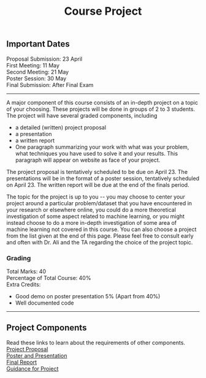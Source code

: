 ﻿---  
layout: page  
title: Course Project  
permalink: /project/  
---  
## Important Dates

Proposal Submission: 23 April<br>
First Meeting:  11 May<br>
Second Meeting: 21 May<br>
Poster Session: 30 May<br>
Final Submission: After Final Exam <br>

___

A major component of this course consists of an in-depth project on a topic of your choosing. These projects will be done in groups of 2 to 3 students. The project will have several graded components, including  
- a detailed (written) project proposal  
- a presentation  
- a written report  
- One paragraph summarizing your work with what was your problem, what techniques you have used to solve it and your results. This paragraph will appear on website as face of your project.
  
The project proposal is tentatively scheduled to be due on April 23. The presentations will be in the format of a poster session, tentatively scheduled on April 23. The written report will be due at the end of the finals period.  

The topic for the project is up to you -- you may choose to center your project around a particular problem/dataset that you have encountered in your research or elsewhere online, you could do a more theoretical investigation of some aspect related to machine learning, or you might instead choose to do a more in-depth investigation of some area of machine learning not covered in this course. You can also choose a project from the list given at the end of this page. Please feel free to consult early and often with Dr. Ali and the TA regarding the choice of the project topic.  
  
### Grading 
Total Marks: 40<br>
Percentage of Total Course: 40% <br>
Extra Credits: 
- Good demo on poster presentation 5% (Apart from 40%) 
- Well documented code
 
___ 

## Project Components
Read these links to learn about the requirements of other components. 
<a href="{{ '/project_proposal/' | prepend: site.baseurl | prepend: site.url }}">Project Proposal</a> <br>
<a href="{{ '/project_poster/' | prepend: site.baseurl | prepend: site.url }}">Poster and Presentation</a> <br>
<a href="{{ '/project_poster/' | prepend: site.baseurl | prepend: site.url }}">Final Report</a> <br>
<a href="{{ '/project_guide/' | prepend: site.baseurl | prepend: site.url }}">Guidance for Project</a> <br>



